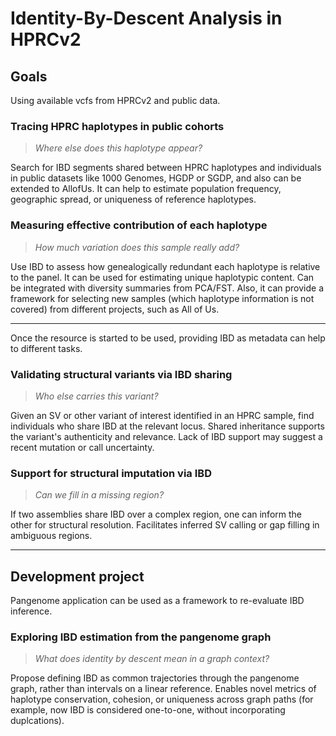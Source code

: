 # Identity-By-Descent Analysis in HPRCv2

## Goals

Using available vcfs from HPRCv2 and public data.

### **Tracing HPRC haplotypes in public cohorts**
> *Where else does this haplotype appear?*

Search for IBD segments shared between HPRC haplotypes and individuals in public datasets like 1000 Genomes, HGDP or SGDP, and also can be extended to AllofUs. It can help to estimate population frequency, geographic spread, or uniqueness of reference haplotypes.


### **Measuring effective contribution of each haplotype**
> *How much variation does this sample really add?*

Use IBD to assess how genealogically redundant each haplotype is relative to the panel. It can be used for estimating unique haplotypic content. Can be integrated with diversity summaries from PCA/FST. Also, it can provide a framework for selecting new samples (which haplotype information is not covered) from different projects, such as All of Us.

---

Once the resource is started to be used, providing IBD as metadata can help to different tasks.

### **Validating structural variants via IBD sharing**
> *Who else carries this variant?*

Given an SV or other variant of interest identified in an HPRC sample, find individuals who share IBD at the relevant locus. Shared inheritance supports the variant's authenticity and relevance. Lack of IBD support may suggest a recent mutation or call uncertainty.


### **Support for structural imputation via IBD**
> *Can we fill in a missing region?*

If two assemblies share IBD over a complex region, one can inform the other for structural resolution. Facilitates inferred SV calling or gap filling in ambiguous regions.

---

## Development project

Pangenome application can be used as a framework to re-evaluate IBD inference.

### **Exploring IBD estimation from the pangenome graph**
> *What does identity by descent mean in a graph context?*

Propose defining IBD as common trajectories through the pangenome graph, rather than intervals on a linear reference. Enables novel metrics of haplotype conservation, cohesion, or uniqueness across graph paths (for example, now IBD is considered one-to-one, without incorporating duplcations).
